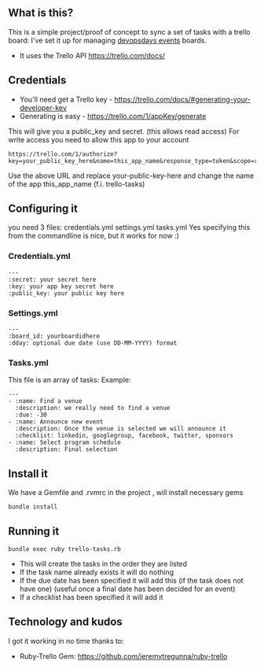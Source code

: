 ## What is this?
This is a simple project/proof of concept to sync a set of tasks with a trello board:
I've set it up for managing [devopsdays events](http://devopsdays.org) boards.

- It uses the Trello API <https://trello.com/docs/>

## Credentials

- You'll need get a Trello key - <https://trello.com/docs/#generating-your-developer-key>
- Generating is easy - <https://trello.com/1/appKey/generate>

This will give you a public_key and secret. (this allows read access)
For write access you need to allow this app to your account

    https://trello.com/1/authorize?key=your_public_key_here&name=this_app_name&response_type=token&scope=read,write,account&expiration=never

Use the above URL and replace your-public-key-here and change the name of the app this_app_name (f.i. trello-tasks)

## Configuring it
you need 3 files: credentials.yml settings.yml tasks.yml
Yes specifying this from the commandline is nice, but it works for now :)

### Credentials.yml

    ---
    :secret: your secret here
    :key: your app key secret here
    :public_key: your public key here

### Settings.yml

    ---
    :board_id: yourboardidhere
    :dday: optional due date (use DD-MM-YYYY) format

### Tasks.yml

This file is an array of tasks: Example:

    ---
    - :name: Find a venue
      :description: we really need to find a venue
      :due: -30
    - :name: Announce new event
      :description: Once the venue is selected we will announce it
      :checklist: linkedin, googlegroup, facebook, twitter, sponsors
    - :name: Select program schedule
      :description: Final selection

## Install it
We have a Gemfile and .rvmrc in the project , will install necessary gems

    bundle install

## Running it

    bundle exec ruby trello-tasks.rb

- This will create the tasks in the order they are listed
- If the task name already exists it will do nothing
- If the due date has been specified it will add this (if the task does not have one)
  (useful once a final date has been decided for an event)
- If a checklist has been specified it will add it

## Technology and kudos
I got it working in no time thanks to:

- Ruby-Trello Gem: <https://github.com/jeremytregunna/ruby-trello>
